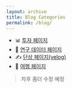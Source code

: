 ```yaml
---
layout: archive
title: Blog Categories
permalink: /blog/
---
```


- 📊 [투자 페이지](/investment/)
- 📂 [연구 데이터 페이지](/research-data/)
- ✍️ [단상 페이지(velog)](https://velog.io/@beajinsu/posts)
- 🧳 [여행 페이지](/travel/)

> 차후 좀더 수정 예정